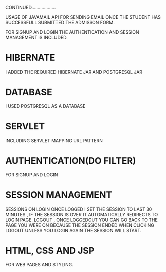 CONTINUED...................

USAGE OF JAVAMAIL API FOR SENDING EMAIL ONCE THE STUDENT HAS SUCCESSFULL SUBMITTED THE ADMISSON FORM.

FOR SIGNUP AND LOGIN THE AUTHENTICATION AND SESSION MANAGEMENT IS INCLUDED.

HIBERNATE
========================================================
I ADDED THE REQUIRED HIBERNATE JAR AND POSTGRESQL JAR


DATABASE
=========================================
I USED POSTGRESQL AS A DATABASE

SERVLET
===========================================
INCLUDING SERVLET MAPPING URL PATTERN

AUTHENTICATION(DO FILTER)
==============================================
FOR SIGNUP AND LOGIN

SESSION MANAGEMENT
=========================================
SESSIONS ON LOGIN ONCE LOGGED I SET THE SESSION TO LAST 30 MINUTES , IF THE SESSION IS OVER IT AUTOMATICALLY REDIRECTS TO LOGIN PAGE.
LOGOUT , ONCE LOGGEDOUT YOU CAN GO BACK TO THE PAGE YOU WERE ON BECAUSE THE SESSION ENDED WHEN CLICKING LOGOUT UNLESS YOU LOGIN AGAIN  THE SESSION WILL START.

HTML, CSS AND JSP
===========================
FOR WEB PAGES AND STYLING.
